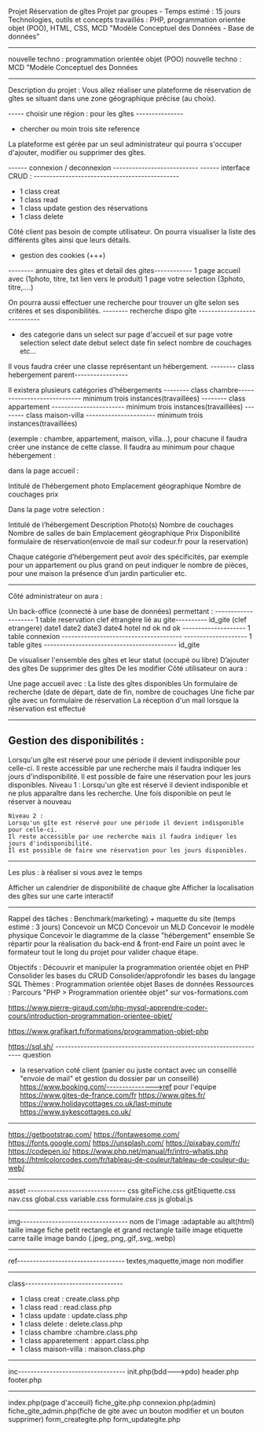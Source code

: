 Projet Réservation de gîtes
Projet par groupes - Temps estimé : 15 jours
Technologies, outils et concepts travaillés : PHP, programmation orientée objet (POO), HTML, CSS, MCD "Modèle Conceptuel des Données - Base de données"

---

nouvelle techno : programmation orientée objet (POO)
nouvelle techno : MCD "Modèle Conceptuel des Données

---

Description du projet :
Vous allez réaliser une plateforme de réservation de gîtes se situant dans une zone géographique précise (au choix).

----- choisir une région : pour les gîtes ---------------

- chercher ou moin trois site reference

La plateforme est gérée par un seul administrateur qui pourra s'occuper d'ajouter, modifier ou supprimer des gîtes.

------ connexion / deconnexion ---------------------------
------ interface CRUD : ----------------------------------------------

- 1 class creat
- 1 class read
- 1 class update gestion des réservations
- 1 class delete

Côté client pas besoin de compte utilisateur. On pourra visualiser la liste des différents gîtes ainsi que leurs détails.

- gestion des cookies (+++)

-------- annuaire des gites et detail des gites------------
1 page accueil avec (1photo, titre, txt lien vers le produit)
1 page votre selection (3photo, titre,....)

On pourra aussi effectuer une recherche pour trouver un gîte selon ses critères et ses disponibilités.
-------- recherche dispo gîte ----------------------------

- des categorie dans un select sur page d'accueil et sur page votre selection
  select date debut
  select date fin
  select nombre de couchages
  etc...

Il vous faudra créer une classe représentant un hébergement.
-------- class hebergement parent-----------------

Il existera plusieurs catégories d’hébergements
-------- class chambre----------------------------
minimum trois instances(travaillées)
-------- class appartement -----------------------
minimum trois instances(travaillées)
-------- class maison-villa ----------------------
minimum trois instances(travaillées)

(exemple : chambre, appartement, maison, villa…), pour chacune il faudra créer une instance de cette classe.
Il faudra au minimum pour chaque hébergement :

dans la page accueil :

Intitulé de l’hébergement
photo
Emplacement géographique
Nombre de couchages
prix

Dans la page votre selection :

Intitulé de l’hébergement
Description
Photo(s)
Nombre de couchages
Nombre de salles de bain
Emplacement géographique
Prix
Disponibilité
formulaire de réservation(envoie de mail sur codeur.fr pour la reservation)

Chaque catégorie d’hébergement peut avoir des spécificités,
par exemple pour un appartement ou plus grand on peut indiquer le nombre de pièces,
pour une maison la présence d’un jardin particulier etc.

---

Côté administrateur on aura :

Un back-office (connecté à une base de données) permettant :
-------------------- 1 table reservation clef étrangère lié au gite----------
id_gite (clef etrangere) date1 date2 date3 date4
hotel nd ok nd ok
-------------------- 1 table connexion --------------------------------------
-------------------- 1 table gites ------------------------------------------
id_gite

De visualiser l'ensemble des gîtes et leur statut (occupé ou libre)
D’ajouter des gîtes
De supprimer des gîtes
De les modifier
Côté utilisateur on aura :

Une page accueil avec :
La liste des gîtes disponibles
Un formulaire de recherche (date de départ, date de fin, nombre de couchages
Une fiche par gîte avec un formulaire de réservation
La réception d'un mail lorsque la réservation est effectué

---

## Gestion des disponibilités :

Lorsqu'un gîte est réservé pour une période il devient indisponible pour celle-ci.
Il reste accessible par une recherche mais il faudra indiquer les jours d'indisponibilité.
Il est possible de faire une réservation pour les jours disponibles.
Niveau 1 :
Lorsqu'un gîte est réservé il devient indisponible et ne plus apparaître dans les recherche.
Une fois disponible on peut le réserver à nouveau

    Niveau 2 :
    Lorsqu'un gîte est réservé pour une période il devient indisponible pour celle-ci.
    Il reste accessible par une recherche mais il faudra indiquer les jours d'indisponibilité.
    Il est possible de faire une réservation pour les jours disponibles.

---

Les plus : à réaliser si vous avez le temps

Afficher un calendrier de disponibilité de chaque gîte
Afficher la localisation des gîtes sur une carte interactif

---

Rappel des tâches :
Benchmark(marketing) + maquette du site (temps estimé : 3 jours)
Concevoir un MCD
Concevoir un MLD
Concevoir le modèle physique
Concevoir le diagramme de la classe "hébergement" ensemble
Se répartir pour la réalisation du back-end & front-end
Faire un point avec le formateur tout le long du projet pour valider chaque étape.

Objectifs :
Découvrir et manipuler la programmation orientée objet en PHP
Consolider les bases du CRUD
Consolider/approfondir les bases du langage SQL
Thèmes :
Programmation orientée objet
Bases de données
Ressources :
Parcours "PHP > Programmation orientée objet" sur vos-formations.com

https://www.pierre-giraud.com/php-mysql-apprendre-coder-cours/introduction-programmation-orientee-objet/

https://www.grafikart.fr/formations/programmation-objet-php

https://sql.sh/
------------------------------------------------------------------- question

- la reservation coté client (panier ou juste contact avec un conseillé "envoie de mail" et gestion du dossier par un conseillé)
  https://www.booking.com/--------------->ref pour l'equipe
  https://www.gites-de-france.com/fr
  https://www.gites.fr/
  https://www.holidaycottages.co.uk/last-minute
  https://www.sykescottages.co.uk/

---

https://getbootstrap.com/
https://fontawesome.com/
https://fonts.google.com/
https://unsplash.com/
https://pixabay.com/fr/
https://codepen.io/
https://www.php.net/manual/fr/intro-whatis.php
https://htmlcolorcodes.com/fr/tableau-de-couleur/tableau-de-couleur-du-web/

---

asset -------------------------------
css
giteFiche.css
gitEtiquette.css
nav.css
global.css
variable.css
formulaire.css
js
global.js

---

img----------------------------------
nom de l'image :adaptable au alt(html)
taille image fiche petit rectangle et grand rectangle
taille image etiquette carre
taille image bando
(.jpeg,.png,.gif,.svg,.webp)

---

ref----------------------------------
textes,maquette,image non modifier

---

class-------------------------------

- 1 class creat : create.class.php
- 1 class read : read.class.php
- 1 class update : update.class.php
- 1 class delete : delete.class.php
- 1 class chambre :chambre.class.php
- 1 class apparetement : appart.class.php
- 1 class maison-villa : maison.class.php

---

inc----------------------------------
init.php(bdd--->pdo)
header.php
footer.php

---

index.php(page d'acceuil)
fiche_gite.php
connexion.php(admin)
fiche_gite_admin.php(fiche de gite avec un bouton modifier et un bouton supprimer)
form_creategite.php
form_updategite.php
